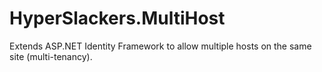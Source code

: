 HyperSlackers.MultiHost
=======================

Extends ASP.NET Identity Framework to allow multiple hosts on the same site (multi-tenancy).



